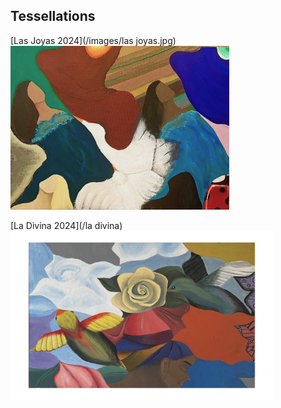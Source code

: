 ---
---
## Tessellations

[Las Joyas 2024](/images/las joyas.jpg)<br>
<img src="images/las joyas.jpg" style="width: 350px; height: 262px;"/>

[La Divina 2024](/la divina)<br>
<img src="images/la divina - Copy.jpg" style="width: 420px; height: 270px;"/>
